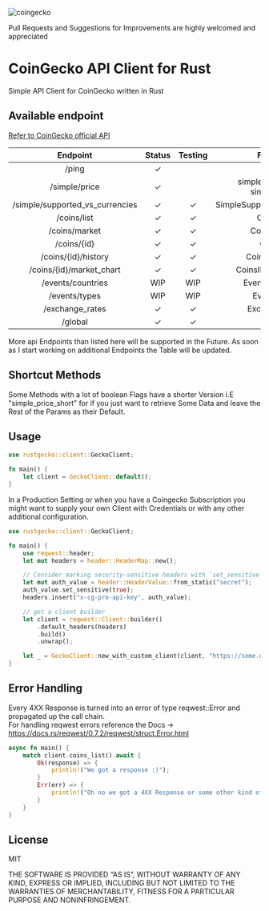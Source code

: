 ![coingecko](https://github.com/ffindelsberger/rustgecko/actions/workflows/rust.yml/badge.svg)

Pull Requests and Suggestions for Improvements are highly welcomed and appreciated

# CoinGecko API Client for Rust

Simple API Client for CoinGecko written in Rust

## Available endpoint

[Refer to CoinGecko official API](https://www.coingecko.com/api)

|            Endpoint             | Status  | Testing |             Function             |
|:-------------------------------:|:-------:|:-------:|:--------------------------------:|
|              /ping              | &check; |         |               ping               |
|          /simple/price          | &check; |         | simple_price_short, simple_price |
| /simple/supported_vs_currencies | &check; | &check; |   SimpleSupportedVSCurrencies    |
|           /coins/list           | &check; | &check; |            CoinsList             |
|          /coins/market          | &check; | &check; |           CoinsMarket            |
|           /coins/{id}           | &check; | &check; |             CoinsID              |
|       /coins/{id}/history       | &check; | &check; |          CoinsIDHistory          |
|    /coins/{id}/market_chart     | &check; | &check; |        CoinsIDMarketChart        |
|        /events/countries        |   WIP   |   WIP   |         EventsCountries          |
|          /events/types          |   WIP   |   WIP   |            EventsType            |
|         /exchange_rates         | &check; | &check; |           ExchangeRate           |
|             /global             | &check; | &check; |              Global              |

More api Endpoints than listed here will be supported in the Future. As soon as I start working on additional Endpoints
the Table will be updated.

## Shortcut Methods

Some Methods with a lot of boolean Flags have a shorter Version i.E "simple_price_short" for if you just want to
retrieve Some Data and leave the Rest of the Params as their Default.

## Usage

```rust
use rustgecko::client::GeckoClient;

fn main() {
    let client = GeckoClient::default();
}
```

In a Production Setting or when you have a Coingecko Subscription you might want to supply your own Client with
Credentials or with any other additional configuration.

```rust
use rustgecko::client::GeckoClient;

fn main() {
    use reqwest::header;
    let mut headers = header::HeaderMap::new();

    // Consider marking security-sensitive headers with `set_sensitive`.
    let mut auth_value = header::HeaderValue::from_static("secret");
    auth_value.set_sensitive(true);
    headers.insert("x-cg-pro-api-key", auth_value);

    // get a client builder
    let client = reqwest::Client::builder()
        .default_headers(headers)
        .build()
        .unwrap();

    let _ = GeckoClient::new_with_custom_client(client, "https://some.url");
}
```

## Error Handling

Every 4XX Response is turned into an error of type reqwest::Error and propagated up the call chain.  
For handling reqwest errors reference the Docs -> https://docs.rs/reqwest/0.7.2/reqwest/struct.Error.html

```rust
async fn main() {
    match client.coins_list().await {
        Ok(response) => {
            println!("We got a response :)");
        }
        Err(err) => {
            println!("Oh no we got a 4XX Response or some other kind of reqwest error :(");
        }
    }
}

```

## License

MIT

THE SOFTWARE IS PROVIDED “AS IS”, WITHOUT WARRANTY OF ANY KIND, EXPRESS OR IMPLIED, INCLUDING BUT NOT LIMITED TO THE
WARRANTIES OF MERCHANTABILITY, FITNESS FOR A PARTICULAR PURPOSE AND NONINFRINGEMENT.
